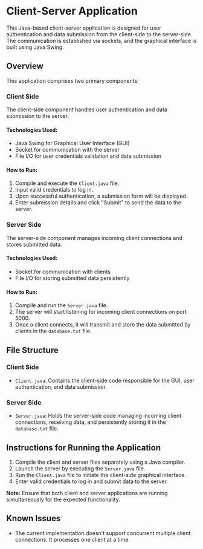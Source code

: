 # Client-Server Application

This Java-based client-server application is designed for user authentication and data submission from the client-side to the server-side. The communication is established via sockets, and the graphical interface is built using Java Swing.

## Overview

This application comprises two primary components:

### Client Side

The client-side component handles user authentication and data submission to the server.

#### Technologies Used:
- Java Swing for Graphical User Interface (GUI)
- Socket for communication with the server
- File I/O for user credentials validation and data submission

#### How to Run:
1. Compile and execute the `Client.java` file.
2. Input valid credentials to log in.
3. Upon successful authentication, a submission form will be displayed.
4. Enter submission details and click "Submit" to send the data to the server.

### Server Side

The server-side component manages incoming client connections and stores submitted data.

#### Technologies Used:
- Socket for communication with clients
- File I/O for storing submitted data persistently

#### How to Run:
1. Compile and run the `Server.java` file.
2. The server will start listening for incoming client connections on port 5000.
3. Once a client connects, it will transmit and store the data submitted by clients in the `database.txt` file.

## File Structure

### Client Side
- `Client.java`: Contains the client-side code responsible for the GUI, user authentication, and data submission.

### Server Side
- `Server.java`: Holds the server-side code managing incoming client connections, receiving data, and persistently storing it in the `database.txt` file.

## Instructions for Running the Application

1. Compile the client and server files separately using a Java compiler.
2. Launch the server by executing the `Server.java` file.
3. Run the `Client.java` file to initiate the client-side graphical interface.
4. Enter valid credentials to log in and submit data to the server.

**Note:** Ensure that both client and server applications are running simultaneously for the expected functionality.

## Known Issues

- The current implementation doesn't support concurrent multiple client connections. It processes one client at a time.